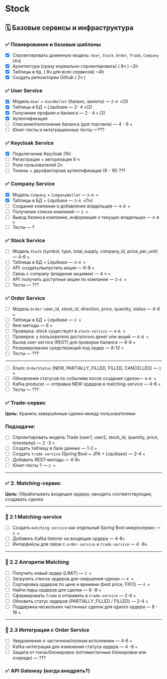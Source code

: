 # Stock

## 🗓️ Базовые сервисы и инфраструктура

### ✅ Планирование и базовые шаблоны

- [X]  Спроектировать доменную модель: `User`, `Stock`, `Order`, `Trade`, `Company` (4ч)
- [X]  Архитектура (сразу нормально спроектировать) ( 8ч ) ~2h
- [X]  Таблицы в бд. ( 8ч для всех сервисов) ~4h
- [X]  Создать репозитории Github ( 2ч )

### ✅ User Service

- [X]  Модель `User` + `UserWallet` (баланс, валюта) — `2–4 ч`(3)
- [X]  Таблицы в БД + Liquibase — 2- 4 `ч`(2)
- [X]  Получение профиля и баланса — 2 - 4  `ч` (2)
- [X]  Аутентификация
- [ ]  Списание/пополнение баланса (для торговли) — 4 - 6 `ч`
- [ ]  Юнит-тесты и интеграционные тесты —???

### ✅ Keycloak Service
- [X]  Подключение Keycloak (1h)
- [ ]  Регистрация + авторизация 8 ч
- [ ]  Роли пользователей 2ч
- [ ]  Токены + двухфакторная аутентификация (8 - 16) ???

### ✅ Company Service

- [X]  Модель `Company` + `CompanyWallet` — `2–4 ч`
- [X]  Таблицы в БД + Liquibase — `2–4 ч`(1ч)
- [ ]  Создание компании и добавление владельцев — `4–8 ч`
- [ ]  Получение списка компаний — `2 ч`
- [ ]  Вывод баланса компании, информация о текущих владельцах — `4–8 ч`
- [ ]  Тесты — ?

### ✅ Stock Service

- [ ]  Модель `Stock` (symbol, type, total_supply, company_id, price_per_unit) — 4-6 `ч`
- [ ]  Таблицы в БД + Liquibase — `2–4 ч`
- [ ]  API: создать/выпустить акции — 6-8 `ч`
- [ ]  Связь с company (владение акциями) — 4 ч `ч`
- [ ]  API: получить доступные акции по компании — `2–4 ч`
- [ ]  Тесты — ???

### ✅ Order Service

- [ ]  Модель `Order`: user_id, stock_id, direction, price, quantity, status — 4-6 `ч`
- [ ]  Таблицы в БД + Liquibase — `2 ч`
- [ ]  Rest методы — 8 `ч`
- [ ]  Проверка: stock существует в `stock-service` — `4–6 ч`
- [ ]  Проверка: у пользователя достаточно денег или акций — `6–8 ч`
- [ ]  Вызов user-service (REST) для проверки баланса — 6-8 `ч`
- [ ]  Резервирование средств/акций под ордер — 8-12 `ч`
- [ ]  Тесты — ???

---

- [ ]  Enum: `OrderStatus` (NEW, PARTIALLY_FILLED, FILLED, CANCELLED) — `1 ч`
- [ ]  Обновления статусов по событиям после создания сделок— `4–6 ч`
- [ ]  Kafka producer — отправка NEW ордеров в matching-service — 4-8 `ч`
- [ ]  Тесты — ???

### ✅ Trade-сервис

**Цель:** Хранить завершённые сделки между пользователями

### Подзадачи:

- [ ]  Спроектировать модель Trade (user1, user2, stock_id, quantity, price, timestamp) — 2 -3  `ч`
- [ ]  Создать таблицу в базе данных — 1-2 `ч`
- [ ]  Создать `trade-service` (Spring Boot + JPA + Liquibase) — 2-4 `ч`
- [ ]  Добавить REST-методы  — 4-8`ч`
- [ ]  Юнит-тесты ? — `2 ч`

---

### ✅ 2. Matching-сервис

**Цель:** Обрабатывать входящие ордера, находить соответствующие, создавать сделки

---

### 🔸 2.1 Matching-service

- [ ]  Создать `matching-service` как отдельный Spring Boot микросервис — `2 ч`
- [ ]  Добавить Kafka listener на входящие ордера — 4-8`ч`
- [ ]  Интерфейсы для связи с `order-service` и `trade-service` — 4 -8`ч`

---

### 🔸 2.2 Алгоритм Matching

- [ ]  Получить новый ордер (LIMIT) — `2 ч`
- [ ]  Загрузить список ордеров для свершения сделки — `4 ч`
- [ ]  Сортировка ордеров по цене и времени (best price, FIFO) — `4 ч`
- [ ]  Найти пары ордеров для сделки — 6 -8 `ч`
- [ ]  Сформировать `Trade` и отправить в `trade-service` — 2-4 `ч`
- [ ]  Обновить статус ордеров (PARTIALLY_FILLED / FILLED) — 2-4  `ч`
- [ ]  Поддержка нескольких частичных сделок для одного ордера — 8 - 16 `ч`

---

### 🔸 2.3 Интеграция с Order Service

- [ ]  Уведомление о частичном/полном исполнении — 4-6 `ч`
- [ ]  Kafka-интеграция для изменения статуса ордера — 4 -6 `ч`
- [ ]  Защита от гонок/блокировок (оптимистичные блокировки или очереди) — ???

### ✅ API Gateway (когда внедрять?)
